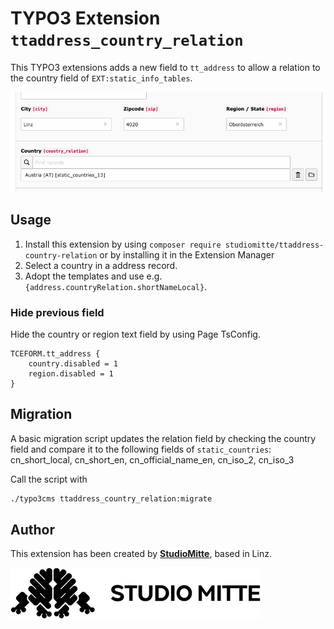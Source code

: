 # TYPO3 Extension `ttaddress_country_relation`

This TYPO3 extensions adds a new field to `tt_address` to allow a relation to the country field of `EXT:static_info_tables`.

![Screenshot](Resources/Public/Screenshots/backend.png)

## Usage

1) Install this extension by using `composer require studiomitte/ttaddress-country-relation` or by installing it in the Extension Manager
2) Select a country in a address record.
3) Adopt the templates and use e.g. `{address.countryRelation.shortNameLocal}`. 

### Hide previous field

Hide the country or region text field by using Page TsConfig.

```
TCEFORM.tt_address {
    country.disabled = 1
    region.disabled = 1
}
```

## Migration

A basic migration script updates the relation field by checking the country field and compare it to the following fields of `static_countries`: cn_short_local, cn_short_en, cn_official_name_en, cn_iso_2, cn_iso_3

Call the script with

```bash
./typo3cms ttaddress_country_relation:migrate
```

## Author

This extension has been created by **[StudioMitte](https://studiomitte.com/)**, based in Linz.

![Studio Mitte](Resources/Public/Logos/studiomitte-logo.png)
